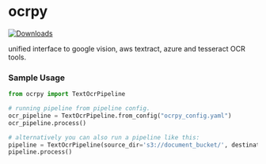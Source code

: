 # ocrpy
[![Downloads](https://static.pepy.tech/personalized-badge/ocrpy?period=total&units=abbreviation&left_color=black&right_color=blue&left_text=Downloads)](https://pepy.tech/project/ocrpy)

unified interface to google vision, aws textract, azure and tesseract OCR tools.


### Sample Usage

```python
from ocrpy import TextOcrPipeline

# running pipeline from pipeline config.
ocr_pipeline = TextOcrPipeline.from_config("ocrpy_config.yaml")
ocr_pipeline.process()

# alternatively you can also run a pipeline like this:
pipeline = TextOcrPipeline(source_dir='s3://document_bucket/', destination_dir="gs://processed_document_bucket/outputs/", parser_backend='aws-textract')
pipeline.process()
```

